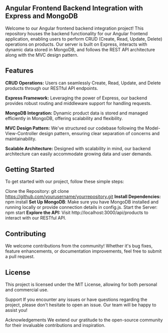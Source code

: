 ## Angular Frontend Backend Integration with Express and MongoDB
Welcome to our Angular frontend backend integration project! This repository houses the backend functionality for our Angular frontend application, enabling users to perform CRUD (Create, Read, Update, Delete) operations on products. Our server is built on Express, interacts with dynamic data stored in MongoDB, and follows the REST API architecture along with the MVC design pattern.

## Features
**CRUD Operations:** Users can seamlessly Create, Read, Update, and Delete products through our RESTful API endpoints.

**Express Framework:** Leveraging the power of Express, our backend provides robust routing and middleware support for handling requests.

**MongoDB Integration:** Dynamic product data is stored and managed efficiently in MongoDB, offering scalability and flexibility.

**MVC Design Pattern:** We've structured our codebase following the Model-View-Controller design pattern, ensuring clear separation of concerns and maintainability.

**Scalable Architecture:** Designed with scalability in mind, our backend architecture can easily accommodate growing data and user demands.
## Getting Started
To get started with our project, follow these simple steps:

Clone the Repository: git clone https://github.com/yourusername/yourrepository.git
**Install Dependencies:** npm install
**Set Up MongoDB**: Make sure you have MongoDB installed and running locally or provide connection details in config.js.
Start the Server: npm start
**Explore the API:** Visit http://localhost:3000/api/products to interact with our RESTful API.
## Contributing
We welcome contributions from the community! Whether it's bug fixes, feature enhancements, or documentation improvements, feel free to submit a pull request.

## License
This project is licensed under the MIT License, allowing for both personal and commercial use.

Support
If you encounter any issues or have questions regarding the project, please don't hesitate to open an issue. Our team will be happy to assist you!

Acknowledgements
We extend our gratitude to the open-source community for their invaluable contributions and inspiration.
